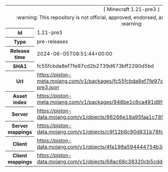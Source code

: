 <html><table>
<tr><td colspan="2" align="center"><img width="0" height="0"><br/>⌈ Minecraft 1.21-pre3 ⌋<br/><img width="0" height="0"></td></tr>
<tr><td colspan="2" align="center"><img width="0" height="0"><br/>
:warning: This repository is not official, approved, endorsed, associated or connected with Mojang :warning:
<br/><img width="0" height="0"></td></tr>
<tr><th>Id</th><td>1.21-pre3</td></tr>
<tr><th>Type</th><td>pre-releases</td></tr>
<tr><th>Release time</th><td>2024-06-05T08:51:44+00:00</td></tr>
<tr><th>SHA1</th><td>fc55fcbda8ef7fe97cd2b2739d673bff2290d5bd</td></tr>
<tr><th>Url</th><td><a href="https://piston-meta.mojang.com/v1/packages/fc55fcbda8ef7fe97cd2b2739d673bff2290d5bd/1.21-pre3.json">https://piston-meta.mojang.com/v1/packages/fc55fcbda8ef7fe97cd2b2739d673bff2290d5bd/1.21-pre3.json</a></td></tr>
<tr><th>Asset index</th><td><a href="https://piston-meta.mojang.com/v1/packages/948be1c6ca491d8f6e50c6102ec34eba75f13bb3/17.json">https://piston-meta.mojang.com/v1/packages/948be1c6ca491d8f6e50c6102ec34eba75f13bb3/17.json</a></td></tr>
<tr><th>Server</th><td><a href="https://piston-data.mojang.com/v1/objects/96266e18a95faa1c785ac852315e886d0e8bb174/server.jar">https://piston-data.mojang.com/v1/objects/96266e18a95faa1c785ac852315e886d0e8bb174/server.jar</a></td></tr>
<tr><th>Server mappings</th><td><a href="https://piston-data.mojang.com/v1/objects/c9f12b8c90d831b78fcc94cb596e2afe5ccedfb5/server.txt">https://piston-data.mojang.com/v1/objects/c9f12b8c90d831b78fcc94cb596e2afe5ccedfb5/server.txt</a></td></tr>
<tr><th>Client</th><td><a href="https://piston-data.mojang.com/v1/objects/4fa198a594444754b3e329a2b2ca9e2ebb80ac82/client.jar">https://piston-data.mojang.com/v1/objects/4fa198a594444754b3e329a2b2ca9e2ebb80ac82/client.jar</a></td></tr>
<tr><th>Client mappings</th><td><a href="https://piston-data.mojang.com/v1/objects/68ac68c38320cb5cddefd82f22fe953b44416a33/client.txt">https://piston-data.mojang.com/v1/objects/68ac68c38320cb5cddefd82f22fe953b44416a33/client.txt</a></td></tr>
</table></html>